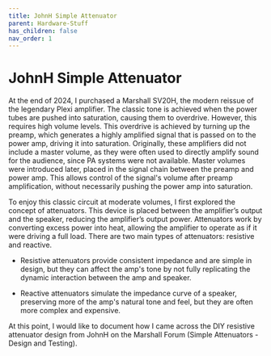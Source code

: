 ```yaml
---
title: JohnH Simple Attenuator 
parent: Hardware-Stuff
has_children: false
nav_order: 1
---
```


# JohnH Simple Attenuator
At the end of 2024, I purchased a Marshall SV20H, the modern reissue of the legendary Plexi amplifier. The classic tone is achieved when the power tubes are pushed into saturation, causing them to overdrive. However, this requires high volume levels. This overdrive is achieved by turning up the preamp, which generates a highly amplified signal that is passed on to the power amp, driving it into saturation. Originally, these amplifiers did not include a master volume, as they were often used to directly amplify sound for the audience, since PA systems were not available. Master volumes were introduced later, placed in the signal chain between the preamp and power amp. This allows control of the signal's volume after preamp amplification, without necessarily pushing the power amp into saturation.

To enjoy this classic circuit at moderate volumes, I first explored the concept of attenuators. This device is placed between the amplifier’s output and the speaker, reducing the amplifier’s output power. Attenuators work by converting excess power into heat, allowing the amplifier to operate as if it were driving a full load. There are two main types of attenuators: resistive and reactive.

- Resistive attenuators provide consistent impedance and are simple in design, but they can affect the amp's tone by not fully replicating the dynamic interaction between the amp and speaker.

- Reactive attenuators simulate the impedance curve of a speaker, preserving more of the amp's natural tone and feel, but they are often more complex and expensive.

At this point, I would like to document how I came across the DIY resistive attenuator design from JohnH on the Marshall Forum (Simple Attenuators - Design and Testing).

